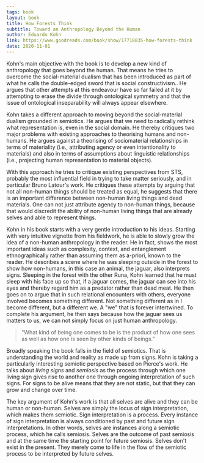 ```yaml
---
tags: book
layout: book
title: How Forests Think
subtitle: Toward an Anthropology Beyond the Human
author: Eduardo Kohn
link: https://www.goodreads.com/book/show/17718835-how-forests-think
date: 2020-11-01
---
```


Kohn's main objective with the book is to develop a new kind of anthropology that goes beyond the human.
That means he tries to overcome the social-material dualism that has been introduced as part of what he calls the double-edged sword that is social constructivism..
He argues that other attempts at this endeavour have so far failed at it by attempting to erase the divide through ontological symmetry and that the issue of ontological inseparability will always appear elsewhere.

Kohn takes a different approach to moving beyond the social-material dualism grounded in semiotics.
He argues that we need to radically rethink what representation is, even in the social domain.
He thereby critiques two major problems with existing approaches to theorising humans and non-humans.
He argues against a theorising of sociomaterial relationships in terms of materiality (i.e., attributing agency or even intentionality to materials) and also in terms of assumptions about linguistic relationships (i.e., projecting human representation to material objects).

With this approach he tries to critique existing perspectives from STS, probably the most influential field in trying to take matter seriously, and in particular Bruno Latour's work.
He critiques these attempts by arguing that not all non-human things should be treated as equal, he suggests that there is an important difference between non-human living things and dead materials.
One can not just attribute agency to non-human things, because that would discredit the ability of non-human living things that are already selves and able to represent things.

Kohn in his book starts with a very gentle introduction to his ideas.
Starting with very intuitive vignette from his fieldwork, he is able to slowly grow the idea of a non-human anthropology in the reader.
He in fact, shows the most important ideas such as complexity, context, and entanglement ethnographically rather than assuming them as a-priori, known to the reader.
He describes a scene where he was sleeping outside in the forest to show how non-humans, in this case an animal, the jaguar, also interprets signs.
Sleeping in the forest with the other Runa, Kohn learned that he must sleep with his face up so that, if a jaguar comes, the jaguar can see into his eyes and thereby regard him as a predator rather than dead meat.
He then goes on to argue that in such relational encounters with others, everyone involved becomes something different.
Not something different as in I become different, but a different we.
A "we" that is forever intertwined.
To complete his argument, he then says because how the jaguar sees us matters to us, we can not simply focus on just human anthropology.

> "What kind of being one comes to be is the product of how one sees as well as how one is seen by other kinds of beings."

Broadly speaking the book falls in the field of semiotics.
That is understanding the world and reality as made up from signs.
Kohn is taking a particularly interesting semiotic perspective based on Pierce's work.
He talks about *living signs* and *semiosis* as the process through which one living sign gives rise to another one through ongoing interpretation of such signs.
For signs to be alive means that they are not static, but that they can grow and change over time.

The key argument of Kohn's work is that all selves are alive and they can be human or non-human.
Selves are simply the locus of sign interpretation, which makes them semiotic.
Sign interpretation is a process.
Every instance of sign interpretation is always conditioned by past and future sign interpretations.
In other words, selves are instances along a semiotic process, which he calls semiosis.
Selves are the outcome of past semiosis and at the same time the starting point for future semiosis.
Selves don't exist in the present.
They merely come to life in the flow of the semiotic process to be interpreted by future selves.
